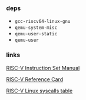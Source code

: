 ### deps
- `gcc-riscv64-linux-gnu`
- `qemu-system-misc`
- `qemu-user-static`
- `qemu-user`

### links
[RISC-V Instruction Set Manual](https://riscv.org/wp-content/uploads/2017/05/riscv-spec-v2.2.pdf)

[RISC-V Reference Card](https://www.cl.cam.ac.uk/teaching/1617/ECAD+Arch/files/docs/RISCVGreenCardv8-20151013.pdf)

[RISC-V Linux syscalls table](https://jborza.com/post/2021-05-11-riscv-linux-syscalls/)
